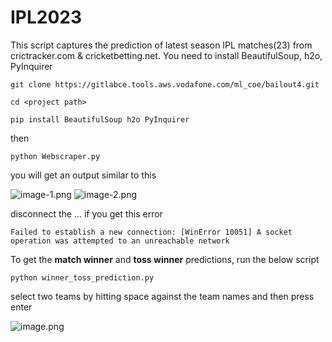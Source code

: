 # IPL2023

This script captures the prediction of latest season IPL matches(23) from crictracker.com & cricketbetting.net.
You need to install BeautifulSoup, h2o, PyInquirer

```git clone https://gitlabce.tools.aws.vodafone.com/ml_coe/bailout4.git```

```cd <project path>```

```pip install BeautifulSoup h2o PyInquirer```

then

```python Webscraper.py```

you will get an output similar to this

![image-1.png](./image-1.png)
![image-2.png](./image-2.png)

disconnect the ... if you get this error

```Failed to establish a new connection: [WinError 10051] A socket operation was attempted to an unreachable network```

To get the **match winner** and **toss winner** predictions, run the below script

```python winner_toss_prediction.py```

select two teams by hitting space against the team names and then press enter

![image.png](./image.png)
